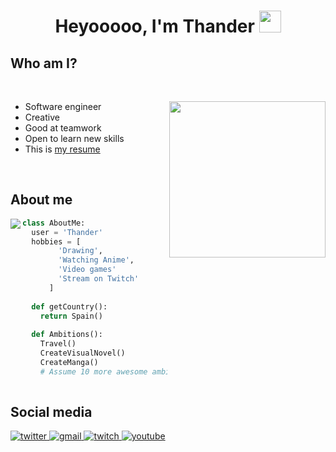 <h1 align="center"><b>Heyooooo, I'm Thander </b><img src="https://media.giphy.com/media/hvRJCLFzcasrR4ia7z/giphy.gif" width="35"></h1>

## Who am I?

<br>

<picture> <img align="right" src="https://github.com/user-attachments/assets/bfacd468-8309-437c-90bf-8491d206882c" width = 250px></picture>

- Software engineer
- Creative
- Good at teamwork
- Open to learn new skills
- This is [my resume](https://drive.google.com/file/d/1fP-XdX0WTRrLw245x_82cUy0jt_EJZsv/view?usp=drive_link)

<br>

## About me

<img  align="left"  src="https://github-readme-stats.anuraghazra1.vercel.app/api/top-langs/?username=Thander11&theme=dark&hide_border=false&no-bg=true&no-frame=true&langs_count=10"/>

```python
class AboutMe:
  user = 'Thander'
  hobbies = [
        'Drawing',
        'Watching Anime',
        'Video games'
        'Stream on Twitch'
      ]
  
  def getCountry():
    return Spain()
  
  def Ambitions():
    Travel()
    CreateVisualNovel()
    CreateManga()
    # Assume 10 more awesome ambitions here  ;)
	
```

## Social media

<a href="https://x.com/mipichula11" target="_blank">
<img src=https://img.shields.io/badge/twitter-%2300acee.svg?color=1DA1F2&style=for-the-badge&logo=twitter&logoColor=white alt=twitter style="margin-bottom: 5px;" />

<a href="rletemartinr@gmail.com" target="_blank">
<img src=https://img.shields.io/badge/Gmail-D14836?style=for-the-badge&logo=gmail&logoColor=white alt=gmail style="margin-bottom: 5px;" />

<a href="https://www.twitch.tv/thander11" target="_blank">
<img src=https://img.shields.io/badge/Twitch-%239146FF.svg?style=for-the-badge&logo=Twitch&logoColor=white alt=twitch style="margin-bottom: 5px;" />

<a href="https://www.youtube.com/@thander11" target="_blank">
<img src=https://img.shields.io/badge/YouTube-%23FF0000.svg?style=for-the-badge&logo=YouTube&logoColor=white alt=youtube style="margin-bottom: 5px;" />
